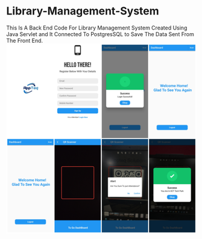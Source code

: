 # Library-Management-System
This Is A Back End Code For Library Management System Created Using Java Servlet and It Connected To PostgresSQL to Save The Data Sent From The Front End.
![alt text](https://github.com/Barathkrishna14/AppTeq-Solutions/blob/master/College.jpg)
